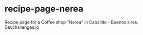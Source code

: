 # recipe-page-nerea
Recipe page for a Coffee shop "Nerea" in Caballito - Buenos aires. Devchallenges.io
